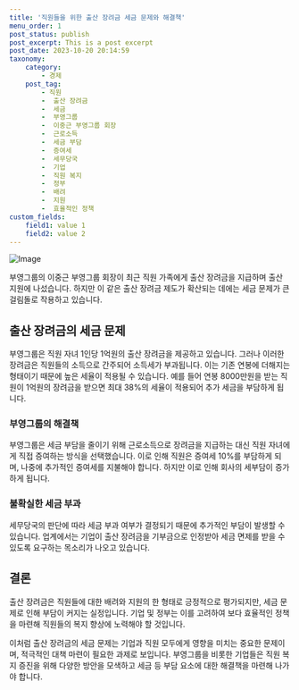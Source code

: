 ```yaml
---
title: '직원들을 위한 출산 장려금 세금 문제와 해결책'
menu_order: 1
post_status: publish
post_excerpt: This is a post excerpt
post_date: 2023-10-20 20:14:59
taxonomy:
    category:
        - 경제
    post_tag:
        - 직원
        -  출산 장려금
        -  세금
        -  부영그룹
        -  이중근 부영그룹 회장
        -  근로소득
        -  세금 부담
        -  증여세
        -  세무당국
        -  기업
        -  직원 복지
        -  정부
        -  배려
        -  지원
        -  효율적인 정책
custom_fields:
    field1: value 1
    field2: value 2
---
```


![Image](https://imgnews.pstatic.net/image/374/2024/02/06/0000369464_001_20240206103307015.jpg?type=w647)


부영그룹의 이중근 부영그룹 회장이 최근 직원 가족에게 출산 장려금을 지급하며 출산 지원에 나섰습니다. 하지만 이 같은 출산 장려금 제도가 확산되는 데에는 세금 문제가 큰 걸림돌로 작용하고 있습니다. 

## 출산 장려금의 세금 문제
부영그룹은 직원 자녀 1인당 1억원의 출산 장려금을 제공하고 있습니다. 그러나 이러한 장려금은 직원들의 소득으로 간주되어 소득세가 부과됩니다. 이는 기존 연봉에 더해지는 형태이기 때문에 높은 세율이 적용될 수 있습니다. 예를 들어 연봉 8000만원을 받는 직원이 1억원의 장려금을 받으면 최대 38%의 세율이 적용되어 추가 세금을 부담하게 됩니다.

### 부영그룹의 해결책
부영그룹은 세금 부담을 줄이기 위해 근로소득으로 장려금을 지급하는 대신 직원 자녀에게 직접 증여하는 방식을 선택했습니다. 이로 인해 직원은 증여세 10%를 부담하게 되며, 나중에 추가적인 증여세를 지불해야 합니다. 하지만 이로 인해 회사의 세부담이 증가하게 됩니다.

### 불확실한 세금 부과
세무당국의 판단에 따라 세금 부과 여부가 결정되기 때문에 추가적인 부담이 발생할 수 있습니다. 업계에서는 기업이 출산 장려금을 기부금으로 인정받아 세금 면제를 받을 수 있도록 요구하는 목소리가 나오고 있습니다.

## 결론
출산 장려금은 직원들에 대한 배려와 지원의 한 형태로 긍정적으로 평가되지만, 세금 문제로 인해 부담이 커지는 실정입니다. 기업 및 정부는 이를 고려하여 보다 효율적인 정책을 마련해 직원들의 복지 향상에 노력해야 할 것입니다.

이처럼 출산 장려금의 세금 문제는 기업과 직원 모두에게 영향을 미치는 중요한 문제이며, 적극적인 대책 마련이 필요한 과제로 보입니다. 부영그룹을 비롯한 기업들은 직원 복지 증진을 위해 다양한 방안을 모색하고 세금 등 부담 요소에 대한 해결책을 마련해 나가야 합니다.
